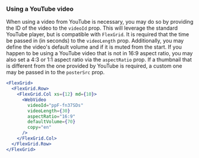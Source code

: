 ### Using a YouTube video

When using a video from YouTube is necessary, you may do so by providing the ID of the video to the `videoId` prop. This will leverage the standard YouTube player, but is compatible with `FlexGrid`. It is required that the time be passed in (in seconds) to the `videoLength` prop. Additionally, you may define the video's default volume and if it is muted from the start. If you happen to be using a YouTube video that is not in 16:9 aspect ratio, you may also set a 4:3 or 1:1 aspect ratio via the `aspectRatio` prop. If a thumbnail that is different from the one provided by YouTube is required, a custom one may be passed in to the `posterSrc` prop.

```jsx
<FlexGrid>
  <FlexGrid.Row>
    <FlexGrid.Col xs={12} md={10}>
      <WebVideo
        videoId="ppF-fn37SDs"
        videoLength={30}
        aspectRatio="16:9"
        defaultVolume={70}
        copy="en"
      />
    </FlexGrid.Col>
  </FlexGrid.Row>
</FlexGrid>
```
